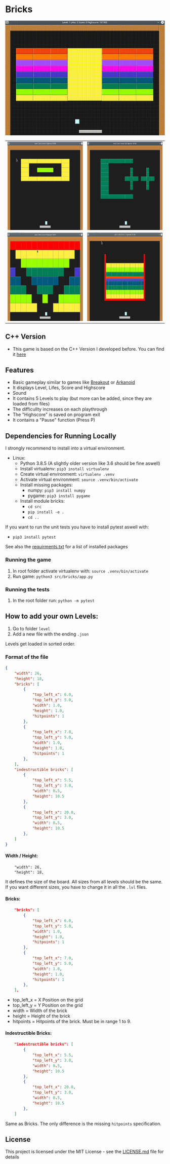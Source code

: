# Bricks

<img src="docs/bricks.gif"/>

<table>
  <tr>
    <td><img src="docs/level1.png" width=388 height=279></td>
    <td><img src="docs/level2.png" width=388 height=279></td>
  </tr>
    <tr>
    <td><img src="docs/level4.png" width=388 height=279></td>
    <td><img src="docs/level5.png" width=388 height=279></td>
  </tr>
 </table>

## C++ Version

* This game is based on the C++ Version I developed before. You can find it [here](https://github.com/SandroWissmann/Bricks)

## Features

* Basic gameplay similar to games like [Breakout](https://en.wikipedia.org/wiki/Arkanoid) or [Arkanoid](https://en.wikipedia.org/wiki/Arkanoid)
* It displays Level, Lifes, Score and Highscore
* Sound
* It contains 5 Levels to play (but more can be added, since they are loaded from files)
* The difficullty increases on each playthrough
* The "Highscore" is saved on program exit
* It contains a "Pause" function (Press P)


## Dependencies for Running Locally
I strongly recommend to install into a virtual environment.

* Linux:
  * Python 3.8.5 (A slightly older version like 3.6 should be fine aswell)
  * Install virtualenv: `pip3 install virtualenv`
  * Create virtual environment: `virtualenv .venv`
  * Activate virtual environment: `source .venv/bin/activate`
  * Install missing packages:
    * numpy: `pip3 install numpy`
    * pygame: `pip3 install pygame`
  * Install module bricks:
    * `cd src` 
    * `pip install -e .`
    * `cd ..`

If you want to run the unit tests you have to install pytest aswell with:
* `pip3 install pytest`

See also the [requirments.txt](https://github.com/SandroWissmann/Bricks-Py/blob/master/requirements.txt) for a list of installed packages

### Running the game

1. In root folder activate virtualenv with: `source .venv/bin/activate`
2. Run game: `python3 src/bricks/app.py`

### Running the tests

1. In the root folder run: `python -m pytest`

## How to add your own Levels:

1. Go to folder `level`
2. Add a new file with the ending `.json`

Levels get loaded in sorted order.

### Format of the file

```JSON
{
    "width": 26,
    "height": 18,
    "bricks": [
        {
            "top_left_x": 6.0,
            "top_left_y": 5.0,
            "width": 1.0,
            "height": 1.0,
            "hitpoints": 1
        },
        {
            "top_left_x": 7.0,
            "top_left_y": 5.0,
            "width": 1.0,
            "height": 1.0,
            "hitpoints": 1
        },
    ],
    "indestructible bricks": [
        {
            "top_left_x": 5.5,
            "top_left_y": 3.0,
            "width": 0.5,
            "height": 10.5
        },
        {
            "top_left_x": 20.0,
            "top_left_y": 3.0,
            "width": 0.5,
            "height": 10.5
        },
    ]
}
```

#### Width / Height:

```
    "width": 26,
    "height": 18,
```

It defines the size of the board. All sizes from all levels should be the same.
If you want different sizes, you have to change it in all the `.lvl` files.

#### Bricks:

```JSON
    "bricks": [
        {
            "top_left_x": 6.0,
            "top_left_y": 5.0,
            "width": 1.0,
            "height": 1.0,
            "hitpoints": 1
        },
        {
            "top_left_x": 7.0,
            "top_left_y": 5.0,
            "width": 1.0,
            "height": 1.0,
            "hitpoints": 1
        },
    ],
```

* top_left_x = X Position on the grid 
* top_left_y = Y Position on the grid
* width = Width of the brick
* height = Height of the brick
* hitpoints = Hitpoints of the brick. Must be in range 1 to 9.

#### Indestructible Bricks:

```JSON
    "indestructible bricks": [
        {
            "top_left_x": 5.5,
            "top_left_y": 3.0,
            "width": 0.5,
            "height": 10.5
        },
        {
            "top_left_x": 20.0,
            "top_left_y": 3.0,
            "width": 0.5,
            "height": 10.5
        },
    ]
  ```

Same as Bricks. The only difference is the missing `hitpoints` specification.

## License

This project is licensed under the MIT License - see the [LICENSE.md](LICENSE.md) file for details
